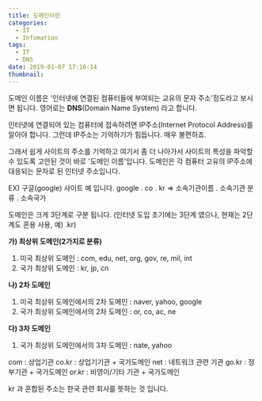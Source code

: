 ```yaml
---
title: 도메인이란
categories:
  - IT
  - Infomation
tags:
  - IT
  - DNS
date: 2019-01-07 17:16:14
thumbnail:
---
```


도메인 이름은 '인터넷에 연결된 컴퓨터들에 부여되는 교유의 문자 주소'정도라고 보시면 됩니다. 영어로는 **DNS**(Domain Name System) 라고 합니다.

인터넷에 연결되어 있는 컴퓨터에 접속하려면 IP주소(Internet Protocol Address)를 알아야 합니다. 그런데 IP주소는 기억하기가 힘듭니다. 매우 불편하죠.

그래서 쉽게 사이트의 주소를 기억하고 여기서 좀 더 나아가서 사이트의 특성을 파악할 수 있도록 고안된 것이 바로 '도메인 이름'입니다. 도메인은 각 컴퓨터 고유의 IP주소에 대응되는 문자로 된 인터넷 주소입니다.

EX) 구글(google) 사이트 예 입니다.
google . co . kr => 소속기관이름 . 소속기관 분류 . 소속국가

도메인은 크게 3단계로 구분 됩니다.
(인터넷 도입 초기에는 3단계 였으나, 현재는 2단계도 혼용 사용, 예) .kr)

**가) 최상위 도메인(2가지로 분류)**

1. 미국 최상위 도메인 : com, edu, net, org, gov, re, mil, int
2. 국가 최상위 도메인 : kr, jp, cn

**나) 2차 도메인**

1. 미국 최상위 도메인에서의 2차 도메인 : naver, yahoo, google
2. 국가 최상위 도메인에서의 2차 도메인 : or, co, ac, ne

**다) 3차 도메인**

1. 국가 최상위 도메인에서의 3차 도메인 : nate, yahoo

com : 상업기관
co.kr : 상업기기관 + 국가도메인
net : 네트워크 관련 기관
go.kr : 정부기관 + 국가도메인
or.kr : 비영이/기타 기관 + 국가도메인

kr 과 혼합된 주소는 한국 관련 회사를 뜻하는 것 입니다.
